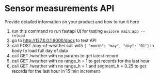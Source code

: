 # Sensor measurements API

Provide detailed information on your product and how to run it here

1. run this command ro run fastapi UI for testing
   `uvicorn main:app --reload`
2. go to http://127.0.0.1:8000/docs to test API
3. call POST /day-of-weather call with `{ "month": "may", "day": "01"}` in body to load full day of data
4. call GET /weather with no params to get latest record
5. call GET /weather with no range_h = 1 to get records for the last hour
6. call GET /weather with no range_h = 1 and segment_h = 0.25 to get records for the last hour in 15 min increment
